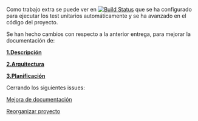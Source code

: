 Como trabajo extra se puede ver en [![Build Status](https://travis-ci.com/Guillergood/DailyReport-2.0.svg?branch=main)](https://travis-ci.org/Guillergood/DailyReport-2.0) que se ha configurado para ejecutar los test unitarios automáticamente y se ha avanzado en el código del proyecto.

Se han hecho cambios con respecto a la anterior entrega, para mejorar la documentación de:

[**1.Descripción**](https://guillergood.github.io/DailyReport-2.0/docs/Descripcion.html)

[**2.Arquitectura**](https://guillergood.github.io/DailyReport-2.0/docs/Arquitectura.html)

[**3.Planificación**](https://guillergood.github.io/DailyReport-2.0/docs/Planificacion.html)

Cerrando los siguientes issues:

[Mejora de documentación](https://github.com/Guillergood/DailyReport-2.0/issues/31)

[Reorganizar proyecto](https://github.com/Guillergood/DailyReport-2.0/issues/32)